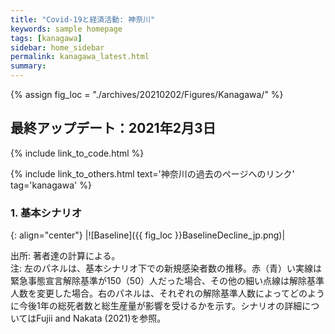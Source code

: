 ```yaml
---
title: "Covid-19と経済活動: 神奈川"
keywords: sample homepage
tags: [kanagawa]
sidebar: home_sidebar
permalink: kanagawa_latest.html
summary:
---
```


{% assign fig_loc = "./archives/20210202/Figures/Kanagawa/" %}

## 最終アップデート：2021年2月3日

{% include link_to_code.html %}

{% include link_to_others.html text='神奈川の過去のページへのリンク' tag='kanagawa' %}

### 1. 基本シナリオ

{: align="center"}
|![Baseline]({{ fig_loc }}BaselineDecline_jp.png)|

出所: 著者達の計算による。<br>
注: 左のパネルは、基本シナリオ下での新規感染者数の推移。赤（青）い実線は緊急事態宣言解除基準が150（50）人だった場合、その他の細い点線は解除基準人数を変更した場合。右のパネルは、それぞれの解除基準人数によってどのように今後1年の総死者数と総生産量が影響を受けるかを示す。シナリオの詳細についてはFujii and Nakata (2021)を参照。

